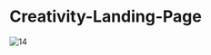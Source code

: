 # Creativity-Landing-Page
![14](https://user-images.githubusercontent.com/78957004/207515222-0d53afcf-9650-4968-953c-cf82258e789b.png)
